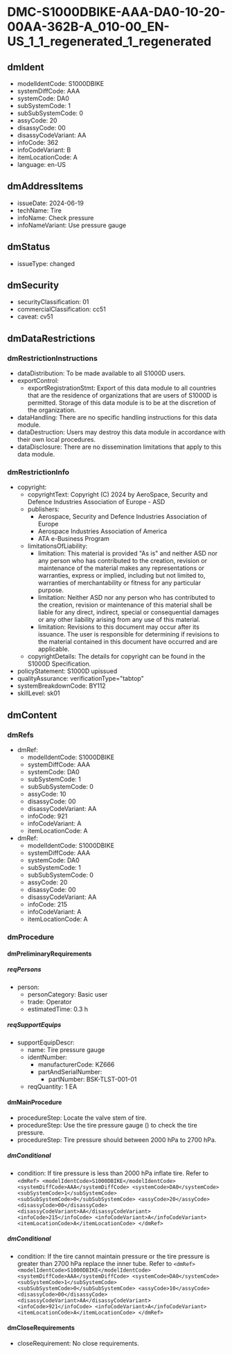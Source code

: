 # DMC-S1000DBIKE-AAA-DA0-10-20-00AA-362B-A_010-00_EN-US_1_1_regenerated_1_regenerated

## dmIdent

*   modelIdentCode: S1000DBIKE
*   systemDiffCode: AAA
*   systemCode: DA0
*   subSystemCode: 1
*   subSubSystemCode: 0
*   assyCode: 20
*   disassyCode: 00
*   disassyCodeVariant: AA
*   infoCode: 362
*   infoCodeVariant: B
*   itemLocationCode: A
*   language: en-US

## dmAddressItems

*   issueDate: 2024-06-19
*   techName: Tire
*   infoName: Check pressure
*   infoNameVariant: Use pressure gauge

## dmStatus

*   issueType: changed

## dmSecurity

*   securityClassification: 01
*   commercialClassification: cc51
*   caveat: cv51

## dmDataRestrictions

### dmRestrictionInstructions

*   dataDistribution: To be made available to all S1000D users.
*   exportControl:
    *   exportRegistrationStmt: Export of this data module to all countries that are the residence of organizations that are users of S1000D is permitted. Storage of this data module is to be at the discretion of the organization.
*   dataHandling: There are no specific handling instructions for this data module.
*   dataDestruction: Users may destroy this data module in accordance with their own local procedures.
*   dataDisclosure: There are no dissemination limitations that apply to this data module.

### dmRestrictionInfo

*   copyright:
    *   copyrightText: Copyright (C) 2024 by AeroSpace, Security and Defence Industries Association of Europe - ASD
    *   publishers:
        *   Aerospace, Security and Defence Industries Association of Europe
        *   Aerospace Industries Association of America
        *   ATA e-Business Program
    *   limitationsOfLiability:
        *   limitation: This material is provided "As is" and neither ASD nor any person who has contributed to the creation, revision or maintenance of the material makes any representations or warranties, express or implied, including but not limited to, warranties of merchantability or fitness for any particular purpose.
        *   limitation: Neither ASD nor any person who has contributed to the creation, revision or maintenance of this material shall be liable for any direct, indirect, special or consequential damages or any other liability arising from any use of this material.
        *   limitation: Revisions to this document may occur after its issuance. The user is responsible for determining if revisions to the material contained in this document have occurred and are applicable.
    *   copyrightDetails: The details for copyright can be found in the S1000D Specification.
*   policyStatement: S1000D upissued
*   qualityAssurance: verificationType="tabtop"
*   systemBreakdownCode: BY112
*   skillLevel: sk01

## dmContent

### dmRefs

*   dmRef:
    *   modelIdentCode: S1000DBIKE
    *   systemDiffCode: AAA
    *   systemCode: DA0
    *   subSystemCode: 1
    *   subSubSystemCode: 0
    *   assyCode: 10
    *   disassyCode: 00
    *   disassyCodeVariant: AA
    *   infoCode: 921
    *   infoCodeVariant: A
    *   itemLocationCode: A
*   dmRef:
    *   modelIdentCode: S1000DBIKE
    *   systemDiffCode: AAA
    *   systemCode: DA0
    *   subSystemCode: 1
    *   subSubSystemCode: 0
    *   assyCode: 20
    *   disassyCode: 00
    *   disassyCodeVariant: AA
    *   infoCode: 215
    *   infoCodeVariant: A
    *   itemLocationCode: A

### dmProcedure

#### dmPreliminaryRequirements

##### reqPersons

*   person:
    *   personCategory: Basic user
    *   trade: Operator
    *   estimatedTime: 0.3 h

##### reqSupportEquips

*   supportEquipDescr:
    *   name: Tire pressure gauge
    *   identNumber:
        *   manufacturerCode: KZ666
        *   partAndSerialNumber:
            *   partNumber: BSK-TLST-001-01
    *   reqQuantity: 1 EA

#### dmMainProcedure

*   procedureStep: Locate the valve stem of tire.
*   procedureStep: Use the tire pressure gauge (<internalRef internalRefId="seq-0003" internalRefTargetType="irtt05"/>) to check the tire pressure.
*   procedureStep: Tire pressure should between 2000 hPa to 2700 hPa.

##### dmConditional

*   condition: If tire pressure is less than 2000 hPa inflate tire. Refer to
    ``
    <dmRef>
        <modelIdentCode>S1000DBIKE</modelIdentCode>
        <systemDiffCode>AAA</systemDiffCode>
        <systemCode>DA0</systemCode>
        <subSystemCode>1</subSystemCode>
        <subSubSystemCode>0</subSubSystemCode>
        <assyCode>20</assyCode>
        <disassyCode>00</disassyCode>
        <disassyCodeVariant>AA</disassyCodeVariant>
        <infoCode>215</infoCode>
        <infoCodeVariant>A</infoCodeVariant>
        <itemLocationCode>A</itemLocationCode>
    </dmRef>
    ``
##### dmConditional

*   condition: If the tire cannot maintain pressure or the tire pressure is greater than 2700 hPa replace the inner tube. Refer to
    ``
    <dmRef>
        <modelIdentCode>S1000DBIKE</modelIdentCode>
        <systemDiffCode>AAA</systemDiffCode>
        <systemCode>DA0</systemCode>
        <subSystemCode>1</subSystemCode>
        <subSubSystemCode>0</subSubSystemCode>
        <assyCode>10</assyCode>
        <disassyCode>00</disassyCode>
        <disassyCodeVariant>AA</disassyCodeVariant>
        <infoCode>921</infoCode>
        <infoCodeVariant>A</infoCodeVariant>
        <itemLocationCode>A</itemLocationCode>
    </dmRef>
    ``
#### dmCloseRequirements

*   closeRequirement: No close requirements.